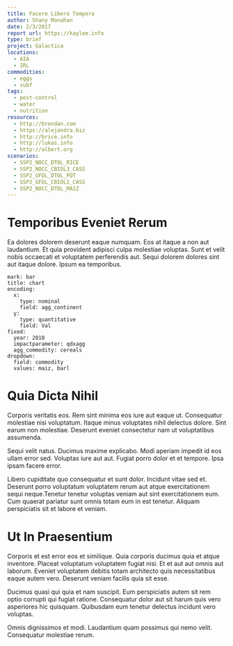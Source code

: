```yaml
---
title: Facere Libero Tempora
author: Shany Monahan
date: 2/3/2017
report url: https://kaylee.info
type: brief
project: Galactica
locations:
  - AIA
  - IRL
commodities:
  - eggs
  - subf
tags:
  - pest-control
  - water
  - nutrition
resources:
  - http://brendan.com
  - https://alejandra.biz
  - http://brice.info
  - http://lukas.info
  - http://albert.org
scenarios:
  - SSP2_NOCC_DTOL_RICE
  - SSP2_NOCC_CBIOL3_CASS
  - SSP2_GFDL_DTOL_POT
  - SSP2_GFDL_CBIOL1_CASS
  - SSP2_NOCC_DTOL_MAIZ
---
```

# Temporibus Eveniet Rerum
Ea dolores dolorem deserunt eaque numquam. Eos at itaque a non aut laudantium. Et quia provident adipisci culpa molestiae voluptas. Sunt et velit nobis occaecati et voluptatem perferendis aut. Sequi dolorem dolores sint aut itaque dolore. Ipsum ea temporibus.

```vis
mark: bar
title: chart
encoding:
  x:
    type: nominal
    field: agg_continent
  y:
    type: quantitative
    field: Val
fixed:
  year: 2010
  impactparameter: qdxagg
  agg_commodity: cereals
dropdown:
  field: commodity
  values: maiz, barl
```

# Quia Dicta Nihil
Corporis veritatis eos. Rem sint minima eos iure aut eaque ut. Consequatur molestiae nisi voluptatum. Itaque minus voluptates nihil delectus dolore. Sint earum non molestiae. Deserunt eveniet consectetur nam ut voluptatibus assumenda.
 Sequi velit natus. Ducimus maxime explicabo. Modi aperiam impedit id eos ullam error sed. Voluptas iure aut aut. Fugiat porro dolor et et tempore. Ipsa ipsam facere error.
 Libero cupiditate quo consequatur et sunt dolor. Incidunt vitae sed et. Deserunt porro voluptatum voluptatem rerum aut atque exercitationem sequi neque.Tenetur tenetur voluptas veniam aut sint exercitationem eum. Cum quaerat pariatur sunt omnis totam eum in est tenetur. Aliquam perspiciatis sit et labore et veniam.

# Ut In Praesentium
Corporis et est error eos et similique. Quia corporis ducimus quia et atque inventore. Placeat voluptatum voluptatem fugiat nisi. Et et aut aut omnis aut laborum. Eveniet voluptatem debitis totam architecto quis necessitatibus eaque autem vero. Deserunt veniam facilis quia sit esse.
 Ducimus quasi qui quia et nam suscipit. Eum perspiciatis autem sit rem optio corrupti qui fugiat ratione. Consequatur dolor aut sit harum quis vero asperiores hic quisquam. Quibusdam eum tenetur delectus incidunt vero voluptas.
 Omnis dignissimos et modi. Laudantium quam possimus qui nemo velit. Consequatur molestiae rerum.
